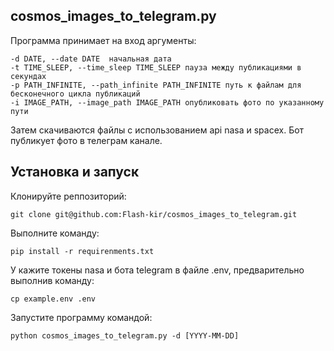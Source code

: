 ## cosmos_images_to_telegram.py

Программа принимает на вход аргументы:

    -d DATE, --date DATE  начальная дата
    -t TIME_SLEEP, --time_sleep TIME_SLEEP пауза между публикациями в секундах
    -p PATH_INFINITE, --path_infinite PATH_INFINITE путь к файлам для бесконечного цикла публикаций
    -i IMAGE_PATH, --image_path IMAGE_PATH опубликовать фото по указанному пути

Затем скачиваются файлы с использованием api nasa и spacex.
Бот публикует фото в телеграм канале.

## Установка и запуск

Клонируйте реппозиторий:

    git clone git@github.com:Flash-kir/cosmos_images_to_telegram.git

Выполните команду:

    pip install -r requirenments.txt

У кажите токены nasa и бота telegram в файле .env, предварительно выполнив команду:

    cp example.env .env

Запустите программу командой:

    python cosmos_images_to_telegram.py -d [YYYY-MM-DD]

